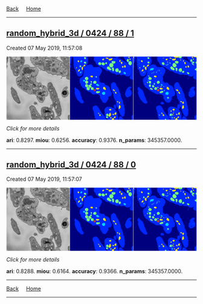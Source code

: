 
[Back](..)&nbsp;&nbsp;&nbsp;&nbsp;&nbsp;[Home](https://leapmanlab.github.io/snapshots)

---

<div class="summary"><a href="1"><h2>random_hybrid_3d / 0424 / 88 / 1</h2></a><p>Created 07 May 2019, 11:57:08
</p><a href="1"><img src="1/media/summary.png" align="center"></a><p>
<i>Click for more details</i>
</p></div>

**ari**: 0.8297. **miou**: 0.6256. **accuracy**: 0.9376. **n_params**: 345357.0000. 

---

<div class="summary"><a href="0"><h2>random_hybrid_3d / 0424 / 88 / 0</h2></a><p>Created 07 May 2019, 11:57:07
</p><a href="0"><img src="0/media/summary.png" align="center"></a><p>
<i>Click for more details</i>
</p></div>

**ari**: 0.8288. **miou**: 0.6164. **accuracy**: 0.9366. **n_params**: 345357.0000. 

---

[Back](..)&nbsp;&nbsp;&nbsp;&nbsp;&nbsp;[Home](https://leapmanlab.github.io/snapshots)

---